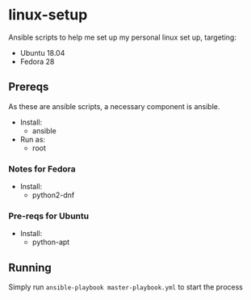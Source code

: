 # linux-setup

Ansible scripts to help me set up my personal linux set up, targeting:

* Ubuntu 18.04
* Fedora 28

## Prereqs
As these are ansible scripts, a necessary component is ansible. 

* Install:
    * ansible
* Run as:
    * root

### Notes for Fedora

* Install:
    * python2-dnf

### Pre-reqs for Ubuntu

* Install:
    * python-apt

## Running

Simply run `ansible-playbook master-playbook.yml` to start the process